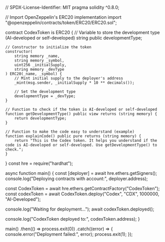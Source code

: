 

// SPDX-License-Identifier: MIT
pragma solidity ^0.8.0;

// Import OpenZeppelin's ERC20 implementation
import "@openzeppelin/contracts/token/ERC20/ERC20.sol";

contract CodexToken is ERC20 {
    // Variable to store the development type (AI-developed or self-developed)
    string public developmentType;

    // Constructor to initialize the token
    constructor(
        string memory _name,
        string memory _symbol,
        uint256 _initialSupply,
        string memory _devType
    ) ERC20(_name, _symbol) {
        // Mint initial supply to the deployer's address
        _mint(msg.sender, _initialSupply * 10 ** decimals());

        // Set the development type
        developmentType = _devType;
    }

    // Function to check if the token is AI-developed or self-developed
    function getDevelopmentType() public view returns (string memory) {
        return developmentType;
    }

    // Function to make the code easy to understand (example)
    function explainCode() public pure returns (string memory) {
        return "This is the Codex token. It helps you understand if the code is AI-developed or self-developed. Use getDevelopmentType() to check.";
    }
}
const hre = require("hardhat");

async function main() {
  const [deployer] = await hre.ethers.getSigners();
  console.log("Deploying contracts with account:", deployer.address);

  const CodexToken = await hre.ethers.getContractFactory("CodexToken");
  const codexToken = await CodexToken.deploy("Codex", "CDX", 1000000, "AI-Developed");

  console.log("Waiting for deployment...");
  await codexToken.deployed();

  console.log("CodexToken deployed to:", codexToken.address);
}

main()
  .then(() => process.exit(0))
  .catch((error) => {
    console.error("Deployment failed:", error);
    process.exit(1);
  });
